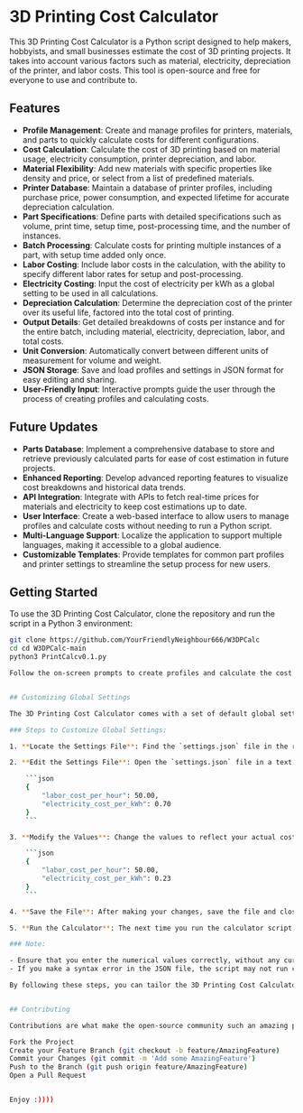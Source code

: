 # 3D Printing Cost Calculator

This 3D Printing Cost Calculator is a Python script designed to help makers, hobbyists, and small businesses estimate the cost of 3D printing projects. It takes into account various factors such as material, electricity, depreciation of the printer, and labor costs. This tool is open-source and free for everyone to use and contribute to.

## Features

- **Profile Management**: Create and manage profiles for printers, materials, and parts to quickly calculate costs for different configurations.
- **Cost Calculation**: Calculate the cost of 3D printing based on material usage, electricity consumption, printer depreciation, and labor.
- **Material Flexibility**: Add new materials with specific properties like density and price, or select from a list of predefined materials.
- **Printer Database**: Maintain a database of printer profiles, including purchase price, power consumption, and expected lifetime for accurate depreciation calculation.
- **Part Specifications**: Define parts with detailed specifications such as volume, print time, setup time, post-processing time, and the number of instances.
- **Batch Processing**: Calculate costs for printing multiple instances of a part, with setup time added only once.
- **Labor Costing**: Include labor costs in the calculation, with the ability to specify different labor rates for setup and post-processing.
- **Electricity Costing**: Input the cost of electricity per kWh as a global setting to be used in all calculations.
- **Depreciation Calculation**: Determine the depreciation cost of the printer over its useful life, factored into the total cost of printing.
- **Output Details**: Get detailed breakdowns of costs per instance and for the entire batch, including material, electricity, depreciation, labor, and total costs.
- **Unit Conversion**: Automatically convert between different units of measurement for volume and weight.
- **JSON Storage**: Save and load profiles and settings in JSON format for easy editing and sharing.
- **User-Friendly Input**: Interactive prompts guide the user through the process of creating profiles and calculating costs.

## Future Updates

- **Parts Database**: Implement a comprehensive database to store and retrieve previously calculated parts for ease of cost estimation in future projects.
- **Enhanced Reporting**: Develop advanced reporting features to visualize cost breakdowns and historical data trends.
- **API Integration**: Integrate with APIs to fetch real-time prices for materials and electricity to keep cost estimations up to date.
- **User Interface**: Create a web-based interface to allow users to manage profiles and calculate costs without needing to run a Python script.
- **Multi-Language Support**: Localize the application to support multiple languages, making it accessible to a global audience.
- **Customizable Templates**: Provide templates for common part profiles and printer settings to streamline the setup process for new users.

## Getting Started
To use the 3D Printing Cost Calculator, clone the repository and run the script in a Python 3 environment:

```bash
git clone https://github.com/YourFriendlyNeighbour666/W3DPCalc
cd cd W3DPCalc-main
python3 PrintCalcv0.1.py

Follow the on-screen prompts to create profiles and calculate the cost of your 3D printing projects.


## Customizing Global Settings

The 3D Printing Cost Calculator comes with a set of default global settings that you can easily customize to match your local costs and preferences. These settings include the labor cost per hour and the cost of electricity per kWh, among others.

### Steps to Customize Global Settings:

1. **Locate the Settings File**: Find the `settings.json` file in the root directory of the project. If it doesn't exist, the script will generate one with default values the first time it's run.

2. **Edit the Settings File**: Open the `settings.json` file in a text editor of your choice. You will see a structure similar to this:

    ```json
    {
        "labor_cost_per_hour": 50.00,
        "electricity_cost_per_kWh": 0.70
    }
    ```

3. **Modify the Values**: Change the values to reflect your actual costs. For example, if your electricity cost is 0.23 $ per kWh and your labor cost is 50 $ per hour, you would edit the file to look like this:

    ```json
    {
        "labor_cost_per_hour": 50.00,
        "electricity_cost_per_kWh": 0.23
    }
    ```

4. **Save the File**: After making your changes, save the file and close the text editor.

5. **Run the Calculator**: The next time you run the calculator script, it will use the updated values from the `settings.json` file for all cost calculations.

### Note:

- Ensure that you enter the numerical values correctly, without any currency symbols or commas. The script expects plain numbers (e.g., `60.00` not `60,00 zł`).
- If you make a syntax error in the JSON file, the script may not run correctly. If this happens, check the file for missing commas, quotation marks, or braces.

By following these steps, you can tailor the 3D Printing Cost Calculator to more accurately reflect your costs, ensuring that the estimates it provides are as close to your actual expenses as possible.


## Contributing

Contributions are what make the open-source community such an amazing place to learn, inspire, and create. Any contributions you make are greatly appreciated.

Fork the Project
Create your Feature Branch (git checkout -b feature/AmazingFeature)
Commit your Changes (git commit -m 'Add some AmazingFeature')
Push to the Branch (git push origin feature/AmazingFeature)
Open a Pull Request


Enjoy :))))